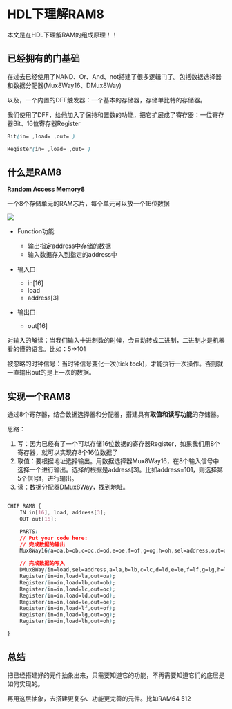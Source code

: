 # HDL下理解RAM8

本文是在HDL下理解RAM的组成原理！！

## 已经拥有的门基础

在过去已经使用了NAND、Or、And、not搭建了很多逻辑门了。包括数据选择器和数据分配器(Mux8Way16、DMux8Way)

以及，一个内置的DFF触发器：一个基本的存储器，存储单比特的存储器。

我们使用了DFF，给他加入了保持和置数的功能，把它扩展成了寄存器：一位寄存器Bit、16位寄存器Register
```css
Bit(in= ,load= ,out= )

Register(in= ,load= ,out= )
```

## 什么是RAM8

**Random Access Memory8** 

一个8个存储单元的RAM芯片，每个单元可以放一个16位数据

![](https://pic.imgdb.cn/item/640c762bf144a0100767ae08.jpg)

* Function功能
	* 输出指定address中存储的数据
	* 输入数据存入到指定的address中

* 输入口
	* in[16]
	* load
	* address[3]
* 输出口
	* out[16]

对输入的解读：当我们输入十进制数的时候，会自动转成二进制，二进制才是机器看的懂的语言。比如：5->101

被忽略的时钟信号：当时钟信号变化一次(tick tock)，才能执行一次操作。否则就一直输出out的是上一次的数据。



## 实现一个RAM8

通过8个寄存器，结合数据选择器和分配器，搭建具有**取值和读写功能**的存储器。

思路：
1. 写：因为已经有了一个可以存储16位数据的寄存器Register，如果我们用8个寄存器，就可以实现存8个16位数据了
2. 取值：要根据地址选择输出。用数据选择器Mux8Way16，在8个输入信号中选择一个进行输出。选择的根据是address[3]。比如address=101，则选择第5个信号f，进行输出。
3. 读：数据分配器DMux8Way，找到地址。

```css

CHIP RAM8 {
    IN in[16], load, address[3];
    OUT out[16];

    PARTS:
    // Put your code here:
	// 完成数据的输出
	Mux8Way16(a=oa,b=ob,c=oc,d=od,e=oe,f=of,g=og,h=oh,sel=address,out=out);

	// 完成数据的写入
	DMux8Way(in=load,sel=address,a=la,b=lb,c=lc,d=ld,e=le,f=lf,g=lg,h=lh);
	Register(in=in,load=la,out=oa);
	Register(in=in,load=lb,out=ob);
	Register(in=in,load=lc,out=oc);
	Register(in=in,load=ld,out=od);
	Register(in=in,load=le,out=oe);
	Register(in=in,load=lf,out=of);
	Register(in=in,load=lg,out=og);
	Register(in=in,load=lh,out=oh);

}
```

## 总结

把已经搭建好的元件抽象出来，只需要知道它的功能，不再需要知道它们的底层是如何实现的。

再用这层抽象，去搭建更复杂、功能更完善的元件。比如RAM64 512